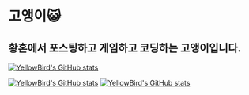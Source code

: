 # 고앵이:smiley_cat:
## 황혼에서 포스팅하고 게임하고 코딩하는 고앵이입니다.

[![YellowBird's GitHub stats](https://github-readme-stats.vercel.app/api?username=ywbook&show_icons=true&theme=github_dark)](https://github.com/ywbook/)

[![YellowBird's GitHub stats](https://github-readme-stats.vercel.app/api/pin/?username=ywbook&repo=ywbook.github.io&cache_seconds=86400&theme=github_dark)](https://github.com/ywbook/ywbook.github.io/)
[![YellowBird's GitHub stats](https://github-readme-stats.vercel.app/api/pin/?username=ywbook&repo=html&cache_seconds=86400&theme=github_dark)](https://github.com/ywbook/html/)
